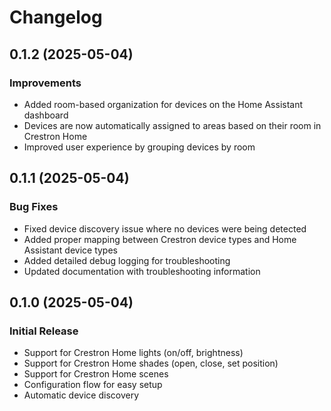 # Changelog

## 0.1.2 (2025-05-04)

### Improvements

- Added room-based organization for devices on the Home Assistant dashboard
- Devices are now automatically assigned to areas based on their room in Crestron Home
- Improved user experience by grouping devices by room

## 0.1.1 (2025-05-04)

### Bug Fixes

- Fixed device discovery issue where no devices were being detected
- Added proper mapping between Crestron device types and Home Assistant device types
- Added detailed debug logging for troubleshooting
- Updated documentation with troubleshooting information

## 0.1.0 (2025-05-04)

### Initial Release

- Support for Crestron Home lights (on/off, brightness)
- Support for Crestron Home shades (open, close, set position)
- Support for Crestron Home scenes
- Configuration flow for easy setup
- Automatic device discovery
